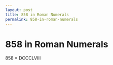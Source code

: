 ```yaml
---
layout: post
title: 858 in Roman Numerals
permalink: 858-in-roman-numerals
---
```


# 858 in Roman Numerals

858 = DCCCLVIII
